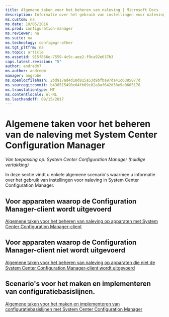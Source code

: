 ```yaml
---
title: Algemene taken voor het beheren van naleving | Microsoft Docs
description: Informatie over het gebruik van instellingen voor naleving in System Center Configuration Manager.
ms.custom: na
ms.date: 10/06/2016
ms.prod: configuration-manager
ms.reviewer: na
ms.suite: na
ms.technology: configmgr-other
ms.tgt_pltfrm: na
ms.topic: article
ms.assetid: 915f866e-7559-4c9c-aee2-f9ca92e637b3
caps.latest.revision: "5"
author: andredm7
ms.author: andredm
manager: angrobe
ms.openlocfilehash: 2bd917ad4d18d815a53d9bfba97da41c6385877d
ms.sourcegitcommit: b438515490e04fb09c82a8af642d38e9a0605178
ms.translationtype: MT
ms.contentlocale: nl-NL
ms.lasthandoff: 09/15/2017
---
```

# <a name="common-tasks-for-managing-compliance-with-system-center-configuration-manager"></a>Algemene taken voor het beheren van de naleving met System Center Configuration Manager

*Van toepassing op: System Center Configuration Manager (huidige vertakking)*

In deze sectie vindt u enkele algemene scenario's waarmee u informatie over het gebruik van instellingen voor naleving in System Center Configuration Manager.  

## <a name="for-devices-that-run-the-configuration-manager-client"></a>Voor apparaten waarop de Configuration Manager-client wordt uitgevoerd  
 [Algemene taken voor het beheren van naleving op apparaten met System Center Configuration Manager-client](../../compliance/plan-design/common-tasks-for-managing-compliance-on-devices-with-the-client.md)  

## <a name="for-devices-that-do-not-run-the-configuration-manager-client"></a>Voor apparaten waarop de Configuration Manager-client niet wordt uitgevoerd  
 [Algemene taken voor het beheren van naleving op apparaten die niet de System Center Configuration Manager-client wordt uitgevoerd](../../compliance/plan-design/common-tasks-for-managing-compliance-on-devices-not-running-the-client.md)  

## <a name="scenarios-for-creating-and-deploying-configuration-baselines"></a>Scenario's voor het maken en implementeren van configuratiebasislijnen.  
 [Algemene taken voor het maken en implementeren van configuratiebasislijnen met System Center Configuration Manager](../../compliance/plan-design/common-tasks-for-creating-and-deploying-configuration-baselines.md)  
